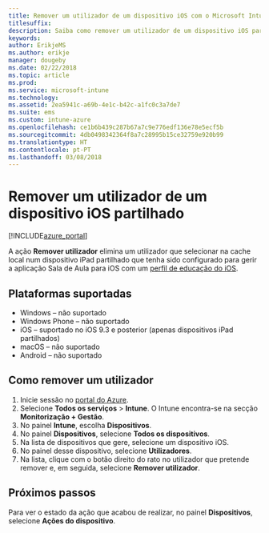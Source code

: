 ```yaml
---
title: Remover um utilizador de um dispositivo iOS com o Microsoft Intune
titlesuffix: 
description: Saiba como remover um utilizador de um dispositivo iOS partilhado com o Intune.
keywords: 
author: ErikjeMS
ms.author: erikje
manager: dougeby
ms.date: 02/22/2018
ms.topic: article
ms.prod: 
ms.service: microsoft-intune
ms.technology: 
ms.assetid: 2ea5941c-a69b-4e1c-b42c-a1fc0c3a7de7
ms.suite: ems
ms.custom: intune-azure
ms.openlocfilehash: ce1b6b439c287b67a7c9e776edf136e78e5ecf5b
ms.sourcegitcommit: 4db0498342364f8a7c28995b15ce32759e920b99
ms.translationtype: HT
ms.contentlocale: pt-PT
ms.lasthandoff: 03/08/2018
---
```

# <a name="remove-a-user-from-a-shared-ios-device"></a>Remover um utilizador de um dispositivo iOS partilhado


[!INCLUDE[azure_portal](./includes/azure_portal.md)]

A ação **Remover utilizador** elimina um utilizador que selecionar na cache local num dispositivo iPad partilhado que tenha sido configurado para gerir a aplicação Sala de Aula para iOS com um [perfil de educação do iOS](education-settings-configure-ios.md). 

## <a name="supported-platforms"></a>Plataformas suportadas

- Windows – não suportado
- Windows Phone – não suportado
- iOS – suportado no iOS 9.3 e posterior (apenas dispositivos iPad partilhados)
- macOS – não suportado
- Android – não suportado

## <a name="how-to-remove-a-user"></a>Como remover um utilizador

1. Inicie sessão no [portal do Azure](https://portal.azure.com).
2. Selecione **Todos os serviços** > **Intune**. O Intune encontra-se na secção **Monitorização + Gestão**.
3. No painel **Intune**, escolha **Dispositivos**.
4. No painel **Dispositivos**, selecione **Todos os dispositivos**.
5. Na lista de dispositivos que gere, selecione um dispositivo iOS.
6. No painel desse dispositivo, selecione **Utilizadores**.
7. Na lista, clique com o botão direito do rato no utilizador que pretende remover e, em seguida, selecione **Remover utilizador**.

## <a name="next-steps"></a>Próximos passos

Para ver o estado da ação que acabou de realizar, no painel **Dispositivos**, selecione **Ações do dispositivo**.
